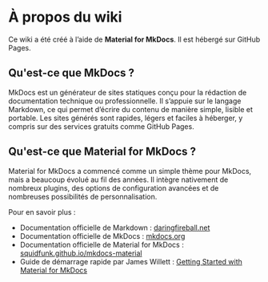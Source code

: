 # À propos du wiki

Ce wiki a été créé à l’aide de **Material for MkDocs**.
Il est hébergé sur GitHub Pages.

## Qu'est-ce que MkDocs ?
MkDocs est un générateur de sites statiques conçu pour la rédaction de documentation technique ou professionnelle. Il s’appuie sur le langage Markdown, ce qui permet d’écrire du contenu de manière simple, lisible et portable. Les sites générés sont rapides, légers et faciles à héberger, y compris sur des services gratuits comme GitHub Pages.

## Qu'est-ce que Material for MkDocs ?
Material for MkDocs a commencé comme un simple thème pour MkDocs, mais a beaucoup évolué au fil des années. Il intègre nativement de nombreux plugins, des options de configuration avancées et de nombreuses possibilités de personnalisation.

Pour en savoir plus :

- Documentation officielle de Markdown : [daringfireball.net](https://daringfireball.net/projects/markdown/)
- Documentation officielle de MkDocs : [mkdocs.org](https://www.mkdocs.org/)
- Documentation officielle de Material for MkDocs : [squidfunk.github.io/mkdocs-material](https://squidfunk.github.io/mkdocs-material/)
- Guide de démarrage rapide par James Willett : [Getting Started with Material for MkDocs](https://jameswillett.dev/getting-started-with-material-for-mkdocs/)
